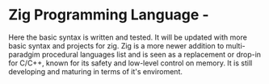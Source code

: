 # Zig Programming Language -
Here the basic syntax is written and tested.
It will be updated with more basic syntax and projects for zig.
Zig is a more newer addition to multi-paradgim procedural languages list
and is seen as a replacement or drop-in for C/C++, known for its safety 
and low-level control on memory. It is still developing and maturing 
in terms of it's enviroment.
 